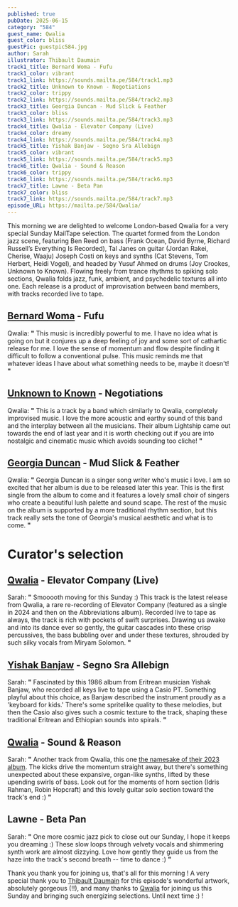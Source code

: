```yaml
---
published: true
pubDate: 2025-06-15
category: "584"
guest_name: Qwalia
guest_color: bliss
guestPic: guestpic584.jpg
author: Sarah
illustrator: Thibault Daumain
track1_title: Bernard Woma - Fufu
track1_color: vibrant
track1_link: https://sounds.mailta.pe/584/track1.mp3
track2_title: Unknown to Known - Negotiations
track2_color: trippy
track2_link: https://sounds.mailta.pe/584/track2.mp3
track3_title: Georgia Duncan - Mud Slick & Feather
track3_color: bliss
track3_link: https://sounds.mailta.pe/584/track3.mp3
track4_title: Qwalia - Elevator Company (Live)
track4_color: dreamy
track4_link: https://sounds.mailta.pe/584/track4.mp3
track5_title: Yishak Banjaw - Segno Sra Allebign
track5_color: vibrant
track5_link: https://sounds.mailta.pe/584/track5.mp3
track6_title: Qwalia - Sound & Reason
track6_color: trippy
track6_link: https://sounds.mailta.pe/584/track6.mp3
track7_title: Lawne - Beta Pan
track7_color: bliss
track7_link: https://sounds.mailta.pe/584/track7.mp3
episode_URL: https://mailta.pe/584/Qwalia/
---
```

This morning we are delighted to welcome London-based Qwalia for a very special Sunday MailTape selection. The quartet formed from the London jazz scene, featuring Ben Reed on bass (Frank Ocean, David Byrne, Richard Russell’s Everything Is Recorded), Tal Janes on guitar (Jordan Rakei, Cherise, Waaju) Joseph Costi on keys and synths (Cat Stevens, Tom Herbert, Heidi Vogel), and headed by Yusuf Ahmed on drums (Joy Crookes, Unknown to Known). Flowing freely from trance rhythms to spiking solo sections, Qwalia folds jazz, funk, ambient, and psychedelic textures all into one. Each release is a product of improvisation between band members, with tracks recorded live to tape. 

## [Bernard Woma](https://www.discogs.com/artist/1772667-Bernard-Woma?srsltid=AfmBOorMt3DCbISTbPsvsrHI4FQ3Duy9FL2PhuhOWshNF8konhykAQf1) - Fufu

Qwalia: **"** This music is incredibly powerful to me. I have no idea what is going on but it conjures up a deep feeling of joy and some sort of cathartic release for me. I love the sense of momentum and flow despite finding it difficult to follow a conventional pulse. This music reminds me that whatever ideas I have about what something needs to be, maybe it doesn't! **"** 

## [Unknown to Known](https://mapsforgettinglost.bandcamp.com/album/lightship) - Negotiations

Qwalia: **"** This is a track by a band which similarly to Qwalia, completely improvised music. I love the more acoustic and earthy sound of this band and the interplay between all the musicians. Their album Lightship came out towards the end of last year and it is worth checking out if you are into nostalgic and cinematic music which avoids sounding too cliche! **"** 

## [Georgia Duncan](https://www.georgiaduncan.co.uk/) - Mud Slick & Feather

Qwalia: **"** Georgia Duncan is a singer song writer who's music i love. I am so excited that her album is due to be released later this year. This is the first single from the album to come and it features a lovely small choir of singers who create a beautiful lush palette and sound scape. The rest of the music on the album is supported by a more traditional rhythm section, but this track really sets the tone of Georgia's musical aesthetic and what is to come. **"** 

# Curator's selection

## [Qwalia](https://qwalia.bandcamp.com/) - Elevator Company (Live)

 Sarah: **"** Smooooth moving for this Sunday :) This track is the latest release from Qwalia, a rare re-recording of Elevator Company (featured as a single in 2024 and then on the Abbreviations album). Recorded live to tape as always, the track is rich with pockets of swift surprises. Drawing us awake and into its dance ever so gently, the guitar cascades into these crisp percussives, the bass bubbling over and under these textures, shrouded by such silky vocals from Miryam Solomon. **"** 

## [Yishak Banjaw](https://terangabeat.bandcamp.com/album/love-songs-vol-2) - Segno Sra Allebign

 Sarah: **"** Fascinated by this 1986 album from Eritrean musician Yishak Banjaw, who recorded all keys live to tape using a Casio PT. Something playful about this choice, as Banjaw described the instrument proudly as a 'keyboard for kids.' There's some spritelike quality to these melodies, but then the Casio also gives such a cosmic texture to the track, shaping these traditional Eritrean and Ethiopian sounds into spirals. **"** 

## [Qwalia](https://qwalia.bandcamp.com/) - Sound & Reason

Sarah: **"** Another track from Qwalia, this one [the namesake of their 2023 album](https://qwalia.bandcamp.com/album/sound-reason-2). The kicks drive the momentum straight away, but there's something unexpected about these expansive, organ-like synths, lifted by these upending swirls of bass. Look out for the moments of horn section (Idris Rahman, Robin Hopcraft) and this lovely guitar solo section toward the track's end :) **"** 

## Lawne - Beta Pan

 Sarah: **"** One more cosmic jazz pick to close out our Sunday, I hope it keeps you dreaming :) These slow loops through velvety vocals and shimmering synth work are almost dizzying. Love how gently they guide us from the haze into the track's second breath -- time to dance :) **"** 

Thank you thank you for joining us, that's all for this morning ! A very special thank you to [Thibault Daumain](https://thibaultdaumain.fr/personal-work/) for this episode's wonderful artwork, absolutely gorgeous (!!), and many thanks to [Qwalia](https://qwalia.bandcamp.com/) for joining us this Sunday and bringing such energizing selections. Until next time :) !
